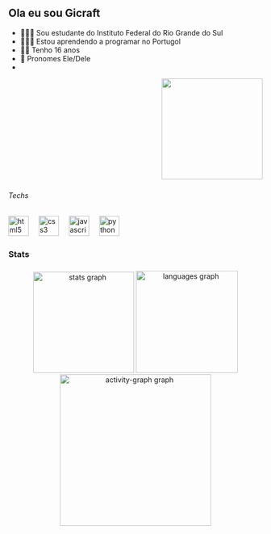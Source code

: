 ## Ola eu sou Gicraft 

- 👨🏻‍🎓 Sou estudante do Instituto Federal do Rio Grande do Sul
- 👨🏻‍💻 Estou aprendendo a programar no Portugol
- 👦🏼 Tenho 16 anos
- 🏐 Pronomes Ele/Dele
- <br clear="both">

<div align="right">
  <img height="200" src="https://i.makeagif.com/media/11-16-2023/uHIvSp.gif"  />
</div>

###

<div align="left">
</div>

###

<h6 align="left">Techs</h6>

###

<div align="left">
  <img src="https://cdn.simpleicons.org/html5/E34F26" height="40" alt="html5 logo"  />
  <img width="12" />
  <img src="https://cdn.simpleicons.org/css3/1572B6" height="40" alt="css3 logo"  />
  <img width="12" />
  <img src="https://cdn.jsdelivr.net/gh/devicons/devicon/icons/javascript/javascript-original.svg" height="40" alt="javascript logo"  />
  <img width="12" />
  <img src="https://cdn.jsdelivr.net/gh/devicons/devicon/icons/python/python-original.svg" height="40" alt="python logo"  />
</div>

###

<h3 align="left">Stats</h3>

###

<div align="center">
  <img src="https://github-readme-stats.vercel.app/api?username=gicraft00&hide_title=false&hide_rank=false&show_icons=true&include_all_commits=true&count_private=true&disable_animations=false&theme=gotham&locale=pt-br&hide_border=false&order=1" height="200" alt="stats graph"  />
  <img src="https://github-readme-stats.vercel.app/api/top-langs?username=gicraft00&locale=pt-br&hide_title=false&layout=compact&card_width=320&langs_count=12&theme=gotham&hide_border=false&order=2" height="202" alt="languages graph"  />
  <img src="https://github-readme-activity-graph.vercel.app/graph?username=gicraft00&radius=16&theme=gotham&area=true&order=5" height="300" alt="activity-graph graph"  />
</div>

###
